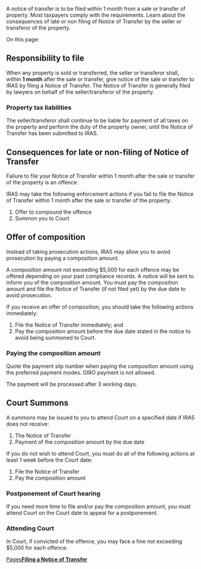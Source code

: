 A notice of transfer is to be filed within 1 month from a sale or transfer of property. Most taxpayers comply with the requirements. Learn about the consequences of late or non filing of Notice of Transfer by the seller or transferor of the property.

On this page:

## Responsibility to file

When any property is sold or transferred, the seller or transferor shall, within **1 month** after the sale or transfer, give notice of the sale or transfer to IRAS by filing a Notice of Transfer. The Notice of Transfer is generally filed
by lawyers on behalf of the seller/transferor of the property.

### Property tax liabilities

The seller/transferor shall continue to be liable for payment of all taxes on the property and perform the duty of the property owner, until the Notice of Transfer has been submitted to IRAS.

## Consequences for late or non-filing of Notice of Transfer

Failure to file your Notice of Transfer within 1 month after the sale or transfer of the property is an offence.

IRAS may take the following enforcement actions if you fail to file the Notice of Transfer within 1 month after the sale or transfer of the property:

1. Offer to compound the offence
2. Summon you to Court

## Offer of composition

Instead of taking prosecution actions, IRAS may allow you to avoid prosecution by paying a composition amount.

A composition amount not exceeding $5,000 for each offence may be offered depending on your past compliance records. A notice will be sent to inform you of the composition amount. You must pay the composition amount and file the Notice of Transfer (if not filed yet) by the due date to avoid prosecution.

If you receive an offer of composition, you should take the following actions immediately:

1. File the Notice of Transfer immediately; and
2. Pay the composition amount before the due date stated in the notice to avoid being summoned to Court.

### Paying the composition amount

Quote the payment slip number when paying the composition amount using the preferred payment modes. GIRO payment is not allowed.

The payment will be processed after 3 working days.

## Court Summons

A summons may be issued to you to attend Court on a specified date if IRAS does not receive:

1. The Notice of Transfer
2. Payment of the composition amount by the due date

If you do not wish to attend Court, you must do all of the following actions at least 1 week before the Court date:

1. File the Notice of Transfer
2. Pay the composition amount

### Postponement of Court hearing

If you need more time to file and/or pay the composition amount, you must attend Court on the Court date to appeal for a postponement.

### Attending Court

In Court, if convicted of the offence, you may face a fine not exceeding $5,000 for each offence.

[Pages**Filing a Notice of Transfer**](https://www.iras.gov.sg/taxes/property-tax/property-professionals/lawyer-legal-professional/filing-a-notice-of-transfer)